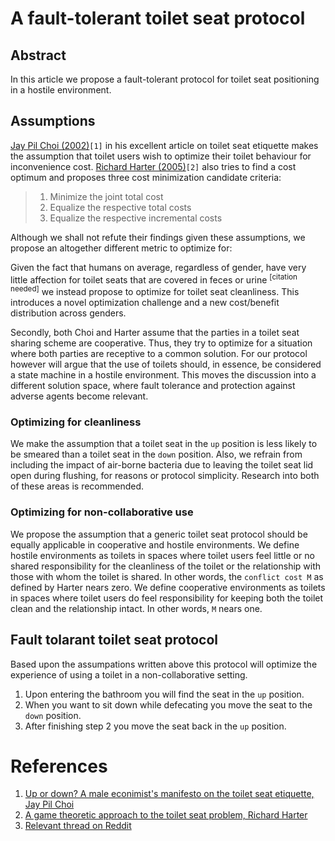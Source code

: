 # A fault-tolerant toilet seat protocol

## Abstract

In this article we propose a fault-tolerant protocol for toilet seat
positioning in a hostile environment.

## Assumptions

[Jay Pil Choi (2002)][1]`[1]` in his excellent article on toilet seat etiquette makes
the assumption that toilet users wish to optimize their toilet behaviour for
inconvenience cost. [Richard Harter (2005)][2]`[2]` also tries to find a cost optimum
and proposes three cost minimization candidate criteria:

> 1. Minimize the joint total cost
> 2. Equalize the respective total costs
> 3. Equalize the respective incremental costs

Although we shall not refute their findings given these assumptions, we
propose an altogether different metric to optimize for:

Given the fact that humans on average, regardless of gender, have very
little affection for toilet seats that are covered in feces or urine
<sup>[citation needed]</sup> we instead propose to optimize for toilet seat
cleanliness. This introduces a novel optimization challenge and a new
cost/benefit distribution across genders.

Secondly, both Choi and Harter assume that the parties in a toilet seat
sharing scheme are cooperative. Thus, they try to optimize for a situation
where both parties are receptive to a common solution. For our protocol
however will argue that the use of toilets should, in essence, be
considered a state machine in a hostile environment. This moves the
discussion into a different solution space, where fault tolerance and
protection against adverse agents become relevant.

### Optimizing for cleanliness

We make the assumption that a toilet seat in the `up` position is less likely
to be smeared than a toilet seat in the `down` position. Also, we refrain from
including the impact of air-borne bacteria due to leaving the toilet seat lid
open during flushing, for reasons or protocol simplicity. Research into both of
these areas is recommended.

### Optimizing for non-collaborative use

We propose the assumption that a generic toilet seat protocol should be equally
applicable in cooperative and hostile environments. We define hostile
environments as toilets in spaces where toilet users feel little or no shared
responsibility for the cleanliness of the toilet or the relationship with those
with whom the toilet is shared. In other words, the `conflict cost M` as defined
by Harter nears zero. We define cooperative environments as toilets in spaces
where toilet users do feel responsibility for keeping both the toilet clean and
the relationship intact. In other words, `M` nears one.

## Fault tolarant toilet seat protocol
Based upon the assumpations written above this protocol will optimize the experience of using a toilet in a non-collaborative setting.

1. Upon entering the bathroom you will find the seat in the `up` position.
2. When you want to sit down while defecating you move the seat to the `down` position.
3. After finishing step 2 you move the seat back in the `up` position.

# References

1. [Up or down? A male econimist's manifesto on the toilet seat etiquette, Jay Pil Choi][1]
2. [A game theoretic approach to the toilet seat problem, Richard Harter][2]
3. [Relevant thread on Reddit][3]

[1]: https://msu.edu/~choijay/etiquette.pdf
[2]: http://www.scq.ubc.ca/a-game-theoretic-approach-to-the-toilet-seat-problem/
[3]: https://www.reddit.com/r/dataisbeautiful/comments/2rzkcu/optimal_toilet_seat_strategies_oc/

